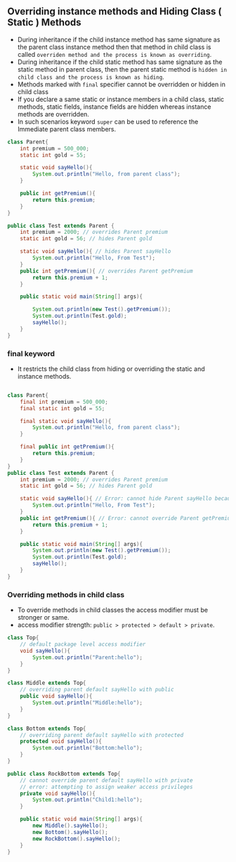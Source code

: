 ## Overriding instance methods and Hiding Class ( Static ) Methods

- During inheritance if the child instance method has same signature as the parent class instance method then
  that method in child class is called `overriden method and the process is known as overriding`.
- During inheritance if the child static method has same signature as the static method in parent class, then
  the parent static method is `hidden in child class and the process is known as hiding`.
- Methods marked with `final` specifier cannot be overridden or hidden in child class
- If you declare a same static or instance members in a child class, static methods, static fields, instance fields
  are hidden whereas instance methods are overridden.
- In such scenarios keyword `super` can be used to reference the Immediate parent class members.

```java
class Parent{
    int premium = 500_000;
    static int gold = 55;

    static void sayHello(){
        System.out.println("Hello, from parent class");
    }

    public int getPremium(){
        return this.premium;
    }
}

public class Test extends Parent {
    int premium = 2000; // overrides Parent premium
    static int gold = 56; // hides Parent gold

    static void sayHello(){ // hides Parent sayHello
        System.out.println("Hello, From Test");
    }
    public int getPremium(){ // overrides Parent getPremium
        return this.premium + 1;
    }

    public static void main(String[] args){

        System.out.println(new Test().getPremium());
        System.out.println(Test.gold);
        sayHello();
    }
}

```

### final keyword 
- It restricts the child class from hiding or overriding the static and instance methods.

```java

class Parent{
    final int premium = 500_000;
    final static int gold = 55;

    final static void sayHello(){
        System.out.println("Hello, from parent class");
    }

    final public int getPremium(){
        return this.premium;
    }
}
public class Test extends Parent {
    int premium = 2000; // overrides Parent premium
    static int gold = 56; // hides Parent gold

    static void sayHello(){ // Error: cannot hide Parent sayHello because it is final
        System.out.println("Hello, From Test");
    }
    public int getPremium(){ // Error: cannot override Parent getPremium because it is final
        return this.premium + 1;
    }

    public static void main(String[] args){
        System.out.println(new Test().getPremium());
        System.out.println(Test.gold);
        sayHello();
    }
}

```
### Overriding methods in child class
- To override methods in child classes the access modifier must be stronger or same.
- access modifier strength: `public > protected > default > private`.

```java
class Top{
    // default package level access modifier
    void sayHello(){
        System.out.println("Parent:hello");
    }
}

class Middle extends Top{
    // overriding parent default sayHello with public
    public void sayHello(){
        System.out.println("Middle:hello");
    }
}

class Bottom extends Top{
    // overriding parent default sayHello with protected
    protected void sayHello(){
        System.out.println("Bottom:hello");
    }
}

public class RockBottom extends Top{
    // cannot override parent default sayHello with private
    // error: attempting to assign weaker access privileges
    private void sayHello(){
        System.out.println("Child1:hello");
    }

    public static void main(String[] args){
        new Middle().sayHello();
        new Bottom().sayHello();
        new RockBottom().sayHello();
    }
}
```